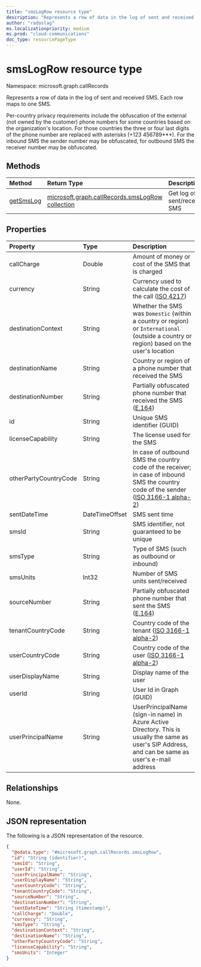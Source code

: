 ```yaml
---
title: "smsLogRow resource type"
description: "Represents a row of data in the log of sent and received SMS"
author: "radoslag"
ms.localizationpriority: medium
ms.prod: "cloud-communications"
doc_type: resourcePageType
---
```


# smsLogRow resource type

Namespace: microsoft.graph.callRecords

Represents a row of data in the log of sent and received SMS. Each row maps to one SMS.

Per-country privacy requirements include the obfuscation of the external (not owned by the customer) phone numbers for some countries based on the organization's location.
For those countries the three or four last digits of the phone number are replaced with asterisks (+123 456789***). For the inbound SMS the sender number may be obfuscated, for outbound SMS the receiver number may be obfuscated.

## Methods

| Method       | Return Type | Description |
|:-------------|:------------|:------------|
| [getSmsLog](../api/callrecords-callrecord-getsmslog.md) | [microsoft.graph.callRecords.smsLogRow collection](callrecords-smslogrow.md) | Get log of sent/received SMS |

## Properties

|Property|Type|Description|
|:---|:---|:---|
|callCharge|Double|Amount of money or cost of the SMS that is charged|
|currency|String|Currency used to calculate the cost of the call ([ISO 4217](https://en.wikipedia.org/wiki/ISO_4217))|
|destinationContext|String|Whether the SMS was `Domestic` (within a country or region) or `International` (outside a country or region) based on the user's location|
|destinationName|String|Country or region of a phone number that received the SMS|
|destinationNumber|String|Partially obfuscated phone number that received the SMS ([E.164](https://en.wikipedia.org/wiki/E.164))|
|id|String|Unique SMS identifier (GUID)|
|licenseCapability|String|The license used for the SMS|
|otherPartyCountryCode|String|In case of outbound SMS the country code of the receiver; in case of inbound SMS the country code of the sender ([ISO 3166-1 alpha-2](https://en.wikipedia.org/wiki/ISO_3166-1_alpha-2))|
|sentDateTime|DateTimeOffset|SMS sent time|
|smsId|String|SMS identifier, not guaranteed to be unique|
|smsType|String|Type of SMS (such as outbound or inbound)|
|smsUnits|Int32|Number of SMS units sent/received|
|sourceNumber|String|Partially obfuscated phone number that sent the SMS ([E.164](https://en.wikipedia.org/wiki/E.164))|
|tenantCountryCode|String|Country code of the tenant ([ISO 3166-1 alpha-2](https://en.wikipedia.org/wiki/ISO_3166-1_alpha-2))|
|userCountryCode|String|Country code of the user ([ISO 3166-1 alpha-2](https://en.wikipedia.org/wiki/ISO_3166-1_alpha-2))|
|userDisplayName|String|Display name of the user|
|userId|String|User Id in Graph (GUID)|
|userPrincipalName|String|UserPrincipalName (sign-in name) in Azure Active Directory. This is usually the same as user's SIP Address, and can be same as user's e-mail address|

## Relationships

None.

## JSON representation

The following is a JSON representation of the resource.
<!-- {
  "blockType": "resource",
  "@odata.type": "microsoft.graph.callRecords.smsLogRow"
}
-->
``` json
{
  "@odata.type": "#microsoft.graph.callRecords.smsLogRow",
  "id": "String (identifier)",
  "smsId": "String",
  "userId": "String",
  "userPrincipalName": "String",
  "userDisplayName": "String",
  "userCountryCode": "String",
  "tenantCountryCode": "String",
  "sourceNumber": "String",
  "destinationNumber": "String",
  "sentDateTime": "String (timestamp)",
  "callCharge": "Double",
  "currency": "String",
  "smsType": "String",
  "destinationContext": "String",
  "destinationName": "String",
  "otherPartyCountryCode": "String",
  "licenseCapability": "String",
  "smsUnits": "Integer"
}
```

